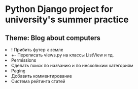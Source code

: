# Python Django project for university's summer practice

<h2>Theme: Blog about computers</h2>

<li> ! Прибить футер к земле
<li> +- Переписать views.py на классы ListView и тд.
<li> Permissions
<li> Сделать поиск по названию и по нескольким категориям
<li> Paging
<li> Добавить комментирование
<li> Система рейтинга статей
